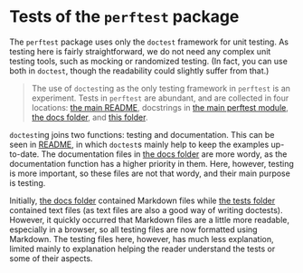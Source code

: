 # Tests of the `perftest` package

The `perftest` package uses only the `doctest` framework for unit testing. As testing here is fairly straightforward, we do not need any complex unit testing tools, such as mocking or randomized testing. (In fact, you can use both in `doctest`, though the readability could slightly suffer from that.)

> The use of `doctest`ing as the only testing framework in `perftest` is an experiment. Tests in `perftest` are abundant, and are collected in four locations: [the main README](../README.md), docstrings in [the main perftest module](../perftest/perftest.py), [the docs folder](../docs/), and [this folder](./).

`doctest`ing joins two functions: testing and documentation. This can be seen in [README](../README.md), in which `doctest`s mainly help to keep the examples up-to-date. The documentation files in [the docs folder](../docs/) are more wordy, as the documentation function has a higher priority in them. Here, however, testing is more important, so these files are not that wordy, and their main purpose is testing.

Initially, [the docs folder](../docs/) contained Markdown files while [the tests folder](./) contained text files (as text files are also a good way of writing doctests). However, it quickly occurred that Markdown files are a little more readable, especially in a browser, so all testing files are now formatted using Markdown. The testing files here, however, has much less explanation, limited mainly to explanation helping the reader understand the tests or some of their aspects.